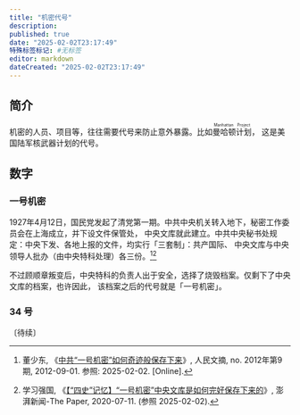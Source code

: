 ```yaml
---
title: "机密代号"
description:
published: true
date: "2025-02-02T23:17:49"
特殊标签标记: #无标签
editor: markdown
dateCreated: "2025-02-02T23:17:49"
---
```


## 简介

机密的人员、项目等，往往需要代号来防止意外暴露。比如<ruby>曼哈顿计划<rt>Manhattan Project</rt></ruby>，
这是美国陆军核武器计划的代号。

## 数字

### 一号机密

1927年4月12日，国民党发起了清党第一期。中共中央机关转入地下，秘密工作委员会在上海成立，并下设文件保管处，
中央文库就此建立。中共中央秘书处规定：中央下发、各地上报的文件，均实行「三套制」：共产国际、
中央文库与中央领导人批办（由中央特科处理）各三份。[^13753][^89512]

[^13753]: 董少东, 《[中共“一号机密”如何奇迹般保存下来](https://web.archive.org/web/20180608174131/http://paper.people.com.cn/rmwz/html/2012-09/01/content_1113753.htm)》, 人民文摘, no. 2012年第9期, 2012-09-01. 参照: 2025-02-02. [Online].

[^89512]: 学习强国, 《[【“四史”记忆】“一号机密”中央文库是如何完好保存下来的](https://web.archive.org/web/20250202151115/https://www.thepaper.cn/newsDetail_forward_8389512)》, 澎湃新闻-The Paper, 2020-07-11. (参照 2025-02-02).

不过顾顺章叛变后，中央特科的负责人出于安全，选择了烧毁档案。仅剩下了中央文库的档案，也许因此，
该档案之后的代号就是「一号机密」。

### 34 号

〔待续〕

<!--
关于「审查」的数字排序：

+   [一点都不能少](https://zh.wikipedia.org/wiki/中国一点都不能少)
+   2
+   [三爱、三反、三感恩、三祝愿](<https://zh.wikipedia.org/wiki/三爱、三反、三感恩、三祝愿>)
+   4
+   [五不搞](https://zh.wikipedia.org/wiki/五不搞)
+   6
+   [七不讲](https://zh.wikipedia.org/wiki/七不讲)
+   [八一九讲话](https://zh.wikipedia.org/wiki/八一九讲话)
+   9号文件《[关于当前意识形态领域情况的通报](https://zh.wikipedia.org/wiki/关于当前意识形态领域情况的通报)》
+   10
-->
